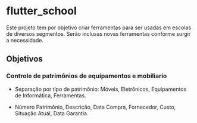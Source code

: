 # flutter_school

Este projeto tem por objetivo criar ferramentas para ser usadas em escolas de diversos segmentos.
Serão inclusas novas ferramentas conforme surgir a necessidade.

## Objetivos

### Controle de patrimônios de equipamentos e mobiliario
- Separação por tipo de patrimônio: Móveis, Eletrônicos, Equipamentos de Informática, Ferramentas.

- Número Patrimônio, Descrição, Data Compra, Fornecedor, Custo, Situação Atual, Data Garantia.

